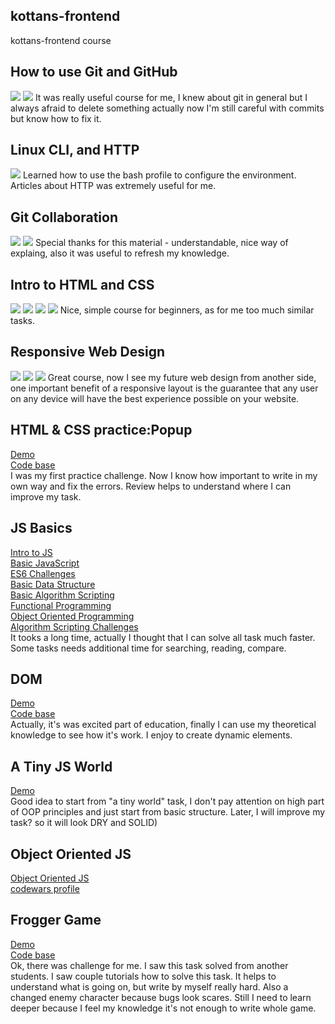 ## kottans-frontend

kottans-frontend course
## How to use Git and GitHub

<img src="task_git_basics/how-to-use-git.png">
<img src="task_git_basics/git_branching.png" >
It was really useful course for me, I knew about git in general but I always afraid to delete something actually now I'm still careful with commits but know how to fix it.

## Linux CLI, and HTTP
<img src="task_linux_cli/Command Line.png">
Learned how to use the bash profile to configure the environment. Articles about HTTP was extremely useful for me.

## Git Collaboration 
<img src="task_git_collaboration/git_collaboration.png">
<img src="task_git_collaboration/version_control_with_git.png">
Special thanks for this material - understandable, nice way of explaing, also it was useful to refresh my knowledge.

## Intro to HTML and CSS
<img src="task_html_css_intro/intro_css.png">
<img src="task_html_css_intro/intro_html.png">
<img src="task_html_css_intro/intro_html_and_css.png">
<img src="task_html_css_intro/intro_html_css.png">
Nice, simple course for beginners, as for me too much similar tasks.

## Responsive Web Design
<img src="task_responsive_web_design/responsive_web.png">
<img src="task_responsive_web_design/grid_garden.png">
<img src="task_responsive_web_design/frogg_flex.png">
Great course, now I see my future web design from another side, one important benefit of a responsive layout is the guarantee that any user on any device will have the best experience possible on your website.


## HTML & CSS practice:Popup
[Demo](https://dashakim.github.io)  
[Code base](https://github.com/dashakim/kottans-frontend/tree/master/task_html_css_popup)  
I was my first practice challenge. Now I know how important to write in my own way and fix the errors. Review helps to understand where I can improve my task.

## JS Basics
[Intro to JS](task_js_basics/intro_to_js.png)  
[Basic JavaScript](task_js_basics/basic_javascript.png)  
[ES6 Challenges](task_js_basics/es6.png)  
[Basic Data Structure](task_js_basics/basic_data_structure.png)  
[Basic Algorithm Scripting](task_js_basics/basic_algorithm_scripting.png)  
[Functional Programming](task_js_basics/functional_programming.png)  
[Object Oriented Programming](task_js_basics/object_oriented_programming.png)  
[Algorithm Scripting Challenges](task_js_basics/intermediate_algorithm_scripting.png)  
It tooks a long time, actually I thought that I can solve all task much faster. Some tasks needs additional time for searching, reading, compare. 

## DOM
[Demo](https://dashakim.github.io/dom.github.io/)  
[Code base](https://github.com/dashakim/dom)  
Actually, it's was excited part of education, finally I can use my theoretical knowledge to see how it's work. I enjoy to create dynamic elements.

## A Tiny JS World
[Demo](https://dashakim.github.io/a-tiny-JS-world/)  
Good idea to start from "a tiny world" task, I don't pay attention on high part of OOP principles and just start from basic structure. Later, I will improve my task? so it will look DRY and SOLID)

## Object Oriented JS
[Object Oriented JS](task_js_oop/oop_js.png)  
[codewars profile](task_js_oop/profile_codewars.png)  

## Frogger Game
[Demo](https://dashakim.github.io/frontend-frogger-game/)  
[Code base](https://github.com/dashakim/frontend-frogger-game/blob/master/js/app.js)  
Ok, there was challenge for me. I saw this task solved from another students. I saw couple tutorials how to solve this task. It helps to understand what is going on, but write by myself really hard. Also a changed enemy character because bugs look scares. Still I need to learn deeper because I feel my knowledge it's not enough to write whole game.

